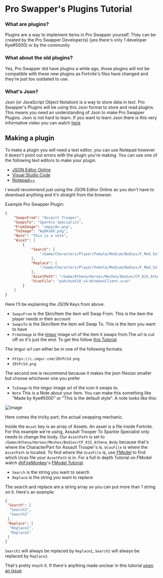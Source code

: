 # Pro Swapper's Plugins Tutorial


### What are plugins?
Plugins are a way to implement items in Pro Swapper yourself. They can be created by the Pro Swapper Developer(s) (yes there's only 1 developer Kye#5000) or by the community

### What about the old plugins?
Yes, Pro Swapper did have plugins a while ago, those plugins will not be compatible with these new plugins as Fortnite's files have changed and they're just too outdated to use.

### What's Json?
Json (or JavaScript Object Notation) is a way to store data in text. Pro Swapper's Plugins will be using this Json format to store and read plugins. This means you need an understanding of Json to make Pro Swapper Plugins. Json is not hard to learn. If you want to learn Json there is this very informative video you can watch [here](https://youtu.be/iiADhChRriM)


## Making a plugin
To make a plugin you will need a text editor, you can use Notepad however it doesn't point out errors with the plugin you're making.
You can use one of the following text editors to make your plugin.

- [JSON Editor Online](https://jsoneditoronline.org/)
- [Visual Studio Code](https://code.visualstudio.com/)
- [Notepad++](https://notepad-plus-plus.org/downloads/)

I would recommend just using the JSON Editor Online as you don't have to download anything and it's straight from the browser.



Example Pro Swapper Plugin:
```json
{
	"SwapsFrom": "Assault Trooper",
	"SwapsTo": "Sparkle Specialist",
	"FromImage": "zmpyc8x.png",
	"ToImage": "WyDkv0V.png",
	"Note": "This is a note",
	"Asset": [
		{
			"Search": [
				"/Game/Characters/Player/Female/Medium/Bodies/F_Med_Soldier_01/Skins/TV_19/Materials/F_MED_Commando_Body_TV19.F_MED_Commando_Body_TV19"
			],
			"Replace": [
				"/Game/Characters/Player/Female/Medium/Bodies/F_Med_Soldier_01/Skins/BR_05/Materials/F_MED_Commando_Body_BR05.F_MED_Commando_Body_BR05"
			],
			"AssetPath": "/Game/Athena/Heroes/Meshes/Bodies/CP_015_Athena_Body",
			"UcasFile": "pakchunk10_s4-WindowsClient.ucas"
		}
	]
}
```

Here I'll be explaining the JSON Keys from above.

- `SwapsFrom` is the Skin/Item the item will Swap From. This is the item the player needs in their account
- `SwapsTo` is the Skin/Item the item will Swap To. This is the item you want to have
- `FromImage` is the [imgur](https://imgur.com/upload) image url of the item it swaps from.The url is cut off so it's just the end. To get this follow [this Tutorial](https://youtu.be/WHN877B_cq0)

The imgur url can either be in one of the following formats:
- `https://i.imgur.com/Z6tPcSd.png`
- `Z6tPcSd.png`

The second one is recommend because it makes the json filesize smaller but choose whichever one you prefer


- `ToImage` is the imgur image url of the icon it swaps to.
- `Note` This is a Note about your item. You can make this something like "Made by Kye#5000" or "This is the default style". A note looks like this:

![image](https://user-images.githubusercontent.com/36981621/124550161-9b1e6d80-de73-11eb-9718-98afcd6e4954.png)

Here comes the tricky part, the actual swapping mechanic.

Inside the `Asset` key is an array of Assets.
An asset is a file inside Fortnite. For this example we're using, Assault Trooper To Sparkle Specialist only needs to change the body. Our `AssetPath` is set to `/Game/Athena/Heroes/Meshes/Bodies/CP_015_Athena_Body` because that's where the CharacterPart for Assault Trooper's is. `UcasFile` is where the `AssetPath` is located. To find where the `UcasFile` is, use [FModel](https://github.com/iAmAsval/FModel) to find which Ucas file your `AssetPath` is in. For a full in depth Tutorial on FModel watch [@iFireMonkey](https://twitter.com/iFireMonkey)'s [FModel Tutorial](https://youtu.be/ZD2zqOyw7ZI).

- `Search` is the string you want to search
- `Replace` is the string you want to replace

The search and replace are a string array so you can put more than 1 string on it.
Here's an example:

```json
{
 "Search": [
  "Search1",
  "Search2"
 ],
 "Replace": [
  "Replace1",
  "Replace2"
 ]
}
```
`Search1` will always be replaced by `Replace1`, `Search2` will always be replaced by `Replace2`.


That's pretty much it. If there's anything made unclear in this tutorial [open an issue](https://github.com/Pro-Swapper/Plugins-Json/issues)

